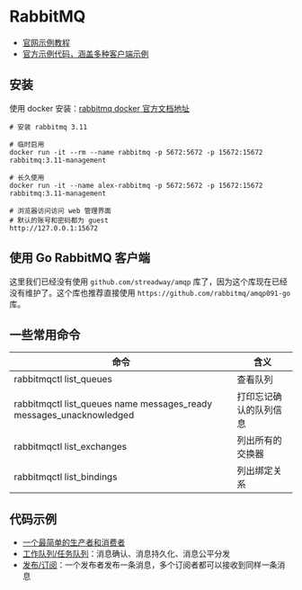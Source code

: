 # RabbitMQ

- [官网示例教程](https://www.rabbitmq.com/getstarted.html)
- [官方示例代码，涵盖多种客户端示例](https://github.com/rabbitmq/rabbitmq-tutorials)

## 安装

使用 docker 安装：[rabbitmq docker 官方文档地址](https://registry.hub.docker.com/_/rabbitmq/)

```shell
# 安装 rabbitmq 3.11

# 临时启用
docker run -it --rm --name rabbitmq -p 5672:5672 -p 15672:15672 rabbitmq:3.11-management

# 长久使用
docker run -it --name alex-rabbitmq -p 5672:5672 -p 15672:15672 rabbitmq:3.11-management

# 浏览器访问访问 web 管理界面
# 默认的账号和密码都为 guest
http://127.0.0.1:15672
```

## 使用 Go RabbitMQ 客户端

这里我们已经没有使用 `github.com/streadway/amqp` 库了，因为这个库现在已经没有维护了。这个库也推荐直接使用 `https://github.com/rabbitmq/amqp091-go` 库。

## 一些常用命令

命令 | 含义 |
--- | ---
rabbitmqctl list_queues | 查看队列
rabbitmqctl list_queues name messages_ready messages_unacknowledged | 打印忘记确认的队列信息
rabbitmqctl list_exchanges | 列出所有的交换器
rabbitmqctl list_bindings | 列出绑定关系

## 代码示例

- [一个最简单的生产者和消费者](./simple)
- [工作队列/任务队列](./task_worker)：消息确认、消息持久化、消息公平分发
- [发布/订阅](./publish_subscribe)：一个发布者发布一条消息，多个订阅者都可以接收到同样一条消息